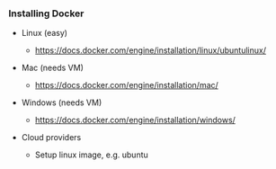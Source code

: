 <!-- .slide: data-menu-title="Installing Docker" -->

### Installing Docker
* Linux (easy)
  * https://docs.docker.com/engine/installation/linux/ubuntulinux/

* Mac (needs VM)
  * https://docs.docker.com/engine/installation/mac/

* Windows (needs VM)
  * https://docs.docker.com/engine/installation/windows/

* Cloud providers
  * Setup linux image, e.g. ubuntu

